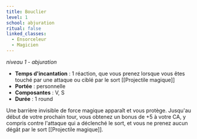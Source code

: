 ```yaml
---
title: Bouclier
level: 1
school: abjuration
ritual: false
linked_classes:
  - Ensorceleur
  - Magicien
---
```

*niveau 1 - abjuration*

- **Temps d'incantation** : 1 réaction, que vous prenez lorsque vous êtes touché par une attaque ou ciblé par le sort [[Projectile magique]]
- **Portée** : personnelle
- **Composantes** : V, S
- **Durée** : 1 round

Une barrière invisible de force magique apparaît et vous protège. Jusqu'au début de votre prochain tour, vous obtenez un bonus de +5 à votre CA, y compris contre l'attaque qui a déclenché le sort, et vous ne prenez aucun dégât par le sort [[Projectile magique]].
